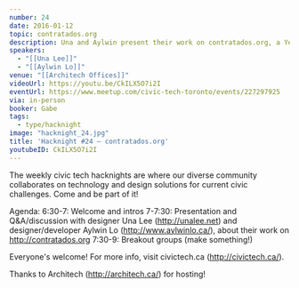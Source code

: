 ```yaml
---
number: 24
date: 2016-01-12
topic: contratados.org
description: Una and Aylwin present their work on contratados.org, a Yelp for Migrant Workers that was named Best Startup Technology and Best Overall Technology at Netroots Nation 2015.
speakers:
  - "[[Una Lee]]"
  - "[[Aylwin Lo]]"
venue: "[[Architech Offices]]"
videoUrl: https://youtu.be/CkILX5O7i2I
eventUrl: https://www.meetup.com/civic-tech-toronto/events/227297925
via: in-person
booker: Gabe
tags:
  - type/hacknight
image: "hacknight_24.jpg"
title: 'Hacknight #24 – contratados.org'
youtubeID: CkILX5O7i2I
---
```


The weekly civic tech hacknights are where our diverse community collaborates on technology and design solutions for current civic challenges. Come and be part of it!

Agenda:
6:30-7: Welcome and intros
7-7:30: Presentation and Q&A/discussion with designer Una Lee (http://unalee.net) and designer/developer Aylwin Lo (http://www.aylwinlo.ca/), about their work on http://contratados.org
7:30-9: Breakout groups (make something!)

Everyone's welcome! For more info, visit civictech.ca (http://civictech.ca/).

Thanks to Architech (http://architech.ca/) for hosting!